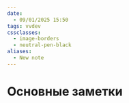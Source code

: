 ```yaml
---
date:
  - 09/01/2025 15:50
tags: vvdev
cssclasses:
  - image-borders
  - neutral-pen-black
aliases:
  - New note
---
```

# Основные заметки
